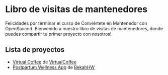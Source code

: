# Libro de visitas de  mantenedores

Felicidades por terminar el curso de Conviértete en Mantenedor con OpenSauced. Bienvenido a nuestro libro de visitas de mantenedores, donde puedes compartir tu primer proyecto con nosotros!

## Lista de proyectos

<!-- Use the format below to list your repository -->
<!--
- [project name](link to your repository) by [GitHub username](link to your GitHub profile)
--> 

- [Virtual Coffee](https://github.com/virtual-Coffee/virtualcoffee.io/) de [VirtualCoffee](https://github.com/virtual-Coffee/)
- [Postpartum Wellness App](https://github.com/BekahHW/postpartum-wellness-app) de [BekahHW](https://github.com/BekahHW/)